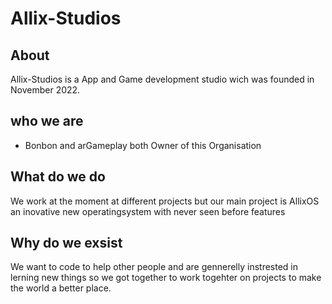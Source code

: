 # Allix-Studios
## About
Allix-Studios is a App and Game development studio wich was founded in November 2022.
## who we are
- Bonbon and arGameplay both Owner of this Organisation
## What do we do
We work at the moment at different projects but our main project is AllixOS an inovative new operatingsystem with never seen before features
## Why do we exsist
We want to code to help other people and are gennerelly instrested in lerning new things so we got together to work togehter on projects to make the world a better place.
